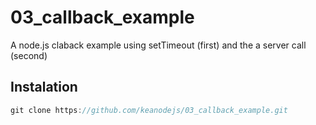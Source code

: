 # 03_callback_example
A node.js claback example using setTimeout (first) and the a server call (second)

## Instalation
```javascript   
git clone https://github.com/keanodejs/03_callback_example.git
```


